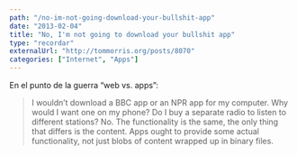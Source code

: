 ```yaml
---
path: "/no-im-not-going-download-your-bullshit-app"
date: "2013-02-04"
title: "No, I'm not going to download your bullshit app"
type: "recordar"
externalUrl: "http://tommorris.org/posts/8070"
categories: ["Internet", "Apps"]
---
```


En el punto de la guerra “web vs. apps”:

> I wouldn’t download a BBC app or an NPR app for my computer. Why would I want one on my phone? Do I buy a separate radio to listen to different stations? No. The functionality is the same, the only thing that differs is the content. Apps ought to provide some actual functionality, not just blobs of content wrapped up in binary files.
